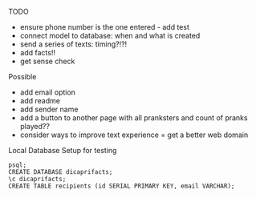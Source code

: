TODO 
- ensure phone number is the one entered - add test
- connect model to database: when and what is created
- send a series of texts: timing?!?!
- add facts!!
- get sense check 

Possible
- add email option 
- add readme
- add sender name 
- add a button to another page with all pranksters and count of pranks played??
- consider ways to improve text experience 
= get a better web domain


Local Database Setup for testing

```
psql;
CREATE DATABASE dicaprifacts;
\c dicaprifacts;
CREATE TABLE recipients (id SERIAL PRIMARY KEY, email VARCHAR);
```

